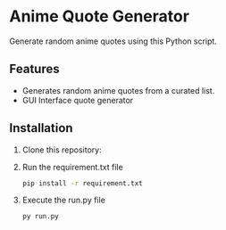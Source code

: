 # Anime Quote Generator

Generate random anime quotes using this Python script.

## Features

- Generates random anime quotes from a curated list.
- GUI Interface quote generator

## Installation

1. Clone this repository:

2. Run the requirement.txt file 
    
    ```bash 
    pip install -r requirement.txt
    ```
3. Execute the run.py file 
    ```bash 
    py run.py
    ```
